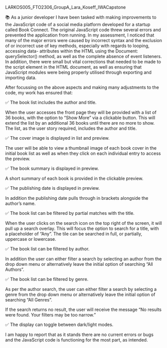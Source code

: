 

LARKOS005_FTO2306_GroupA_Lara_Koseff_IWACapstone

📚 As a junior developer I have been tasked with making improvements to the JavaScript code of a social media platform developed for a startup called Book Connect. The original JavaScript code threw several errors and prevented the application from running. In my assessment, I noticed that many of the major errors were caused by incorrect syntax and the exclusion of or incorrect use of key methods, especially with regards to looping, accessing data- attributes within the HTML using the Document: querySelector() method, as well as the complete absence of event listeners. In addition, there were small but vital corrections that needed to be made to the script element in the HTML document, as well as ensuring that JavaScript modules were being properly utilised through exporting and importing data. 

After focussing on the above aspects and making many adjustments to the code, my work has ensured that:

✅ The book list includes the author and title.

When the user accesses the front page they will be provided with a list of 36 books, with the option to “Show More” via a clickable button. This will extend the list by an additional 36 books until there are no more to show. The list, as the user story required, includes the author and title. 

✅ The cover image is displayed in list and preview.

The user will be able to view a thumbnail image of each book cover in the initial book list as well as when they click on each individual entry to access the preview. 

✅ The book summary is displayed in preview. 

A short summary of each book is provided in the clickable preview.  

✅ The publishing date is displayed in preview. 

In addition the publishing date pulls through in brackets alongside the author’s name. 

✅ The book list can be filtered by partial matches with the title.

When the user clicks on the search icon on the top right of the screen, it will pull up a search overlay. This will focus the option to search for a title, with a placeholder of “Any”. The tile can be searched in full, or partially, uppercase or lowercase. 

✅ The book list can be filtered by author. 

In addition the user can either filter a search by selecting an author from the drop down menu or alternatively leave the initial option of searching “All Authors”.  

✅ The book list can be filtered by genre. 

As per the author search, the user can either filter a search by selecting a genre from the drop down menu or alternatively leave the initial option of searching “All Genres”.  


If the search returns no result, the user will receive the message “No results were found. Your filters may be too narrow.”


✅ The display can toggle between dark/light modes.



I am happy to report that as it stands there are no current errors or bugs and the JavaScript code is functioning for the most part, as intended.  



